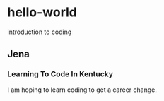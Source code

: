 # hello-world
introduction to coding
## Jena 
### Learning To Code In Kentucky
I am hoping to learn coding to get a career change.  

